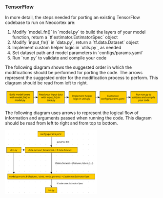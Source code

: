 <h3 id="tensorflow">TensorFlow</h3>
In more detail, the steps needed for porting an existing TensorFlow codebase to run on Neocortex are:
<ol>
<li>Modify `model_fn()` in `model.py` to build the layers of your model function, return a `tf.estimator.EstimatorSpec` object</li>
<li>Modify `input_fn()` in `data.py`, return a `tf.data.Dataset` object</li>
<li>Implement custom helper logic in `utils.py`, as needed</li>
<li>Set dataset path and model parameters in `configs/params.yaml`</li>
<li>Run `run.py` to validate and compile your code</li>
</ol>

The following diagram shows the suggested order in which the modifications should be performed for porting the code. The arrows represent the suggested order for the modification process to perform. This diagram should be read from left to right.

![code migration workflow](https://github.com/pscedu/psc-wpdocs/blob/dev/neocortex/code_migration_workflow.svg)

The following diagram uses arrows to represent the logical flow of information and arguments passed when running the code. This diagram should be read from left to right and from top to bottom.

<img src="https://github.com/pscedu/psc-wpdocs/blob/dev/neocortex/neocortex_code_conversion.svg" alt="diagram showing flow of information and arguments when running code" width=60% />

